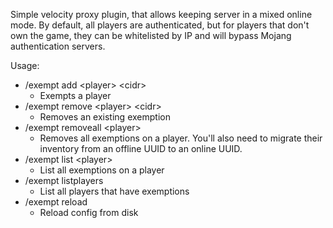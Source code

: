 Simple velocity proxy plugin, that allows keeping server in a mixed online mode. By default, all players are authenticated, but for players that don't own the game, they can be whitelisted by IP and will bypass Mojang authentication servers.

Usage:
- /exempt add &lt;player&gt; &lt;cidr&gt;
  - Exempts a player
- /exempt remove &lt;player&gt; &lt;cidr&gt;
  - Removes an existing exemption
- /exempt removeall &lt;player&gt;
  - Removes all exemptions on a player. You'll also need to migrate their inventory from an offline UUID to an online UUID.
- /exempt list &lt;player&gt;
  - List all exemptions on a player
- /exempt listplayers
  - List all players that have exemptions
- /exempt reload
  - Reload config from disk